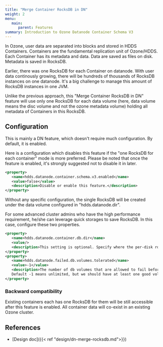 ```yaml
---
title: "Merge Container RocksDB in DN"
weight: 2
menu:
   main:
      parent: Features
summary: Introduction to Ozone Datanode Container Schema V3
---
```

<!---
  Licensed to the Apache Software Foundation (ASF) under one or more
  contributor license agreements.  See the NOTICE file distributed with
  this work for additional information regarding copyright ownership.
  The ASF licenses this file to You under the Apache License, Version 2.0
  (the "License"); you may not use this file except in compliance with
  the License.  You may obtain a copy of the License at

      http://www.apache.org/licenses/LICENSE-2.0

  Unless required by applicable law or agreed to in writing, software
  distributed under the License is distributed on an "AS IS" BASIS,
  WITHOUT WARRANTIES OR CONDITIONS OF ANY KIND, either express or implied.
  See the License for the specific language governing permissions and
  limitations under the License.
-->

In Ozone, user data are separated into blocks and stored in HDDS Containers. Containers are the fundamental replication unit of Ozone/HDDS. Each Container has its metadata and data. Data are saved as files on disk. Metadata is saved in RocksDB.

Earlier, there was one RocksDB for each Container on datanode. With user data continously growing, there will be hundreds of thousands of RocksDB instances on one datanode. It's a big challenge to manage this amount of RocksDB instances in one JVM. 

Unlike the previous approach, this "Merge Container RocksDB in DN" feature will use only one RocksDB for each data volume 
(here, data volume means the disc volume and not the ozone metadata volume) holding all metadata of Containers in this RocksDB. 
  
## Configuration

This is mainly a DN feature, which doesn't require much configuration. By default, it is enabled.

Here is a configuration which disables this feature if the "one RocksDB for each container" mode is more preferred. Please be noted that once the feature is enabled, it's strongly suggested not to disable it in later. 
  
```XML
<property>
   <name>hdds.datanode.container.schema.v3.enabled</name>
   <value>false</value>
   <description>Disable or enable this feature.</description>
</property>
```
 
Without any specific configuration, the single RocksDB will be created under the data volume configured in "hdds.datanode.dir". 

For some advanced cluster admins who have the high performance requirement, he/she can leverage quick storages to save RocksDB. In this case, configure these two properties.  

```XML
<property>
   <name>hdds.datanode.container.db.dir</name>
   <value/>
   <description>This setting is optional. Specify where the per-disk rocksdb instances will be stored.</description>
</property>
<property>
   <name>hdds.datanode.failed.db.volumes.tolerated</name>
   <value>-1</value>
   <description>The number of db volumes that are allowed to fail before a datanode stops offering service.
   Default -1 means unlimited, but we should have at least one good volume left.</description>
</property>
```

### Backward compatibility 

Existing containers each has one RocksDB for them will be still accessible after this feature is enabled. All container data will co-exist in an existing Ozone cluster.

## References

 * [Design doc]({{< ref "design/dn-merge-rocksdb.md">}})